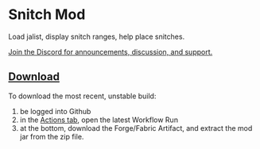 # Snitch Mod

Load jalist, display snitch ranges, help place snitches.

[Join the Discord for announcements, discussion, and support.](https://discord.gg/tNrjyHzDxq)

## [Download](https://github.com/Gjum/SnitchMod/releases)

To download the most recent, unstable build:
1. be logged into Github 
1. in the [Actions tab](https://github.com/Gjum/SnitchMod/actions), open the latest Workflow Run
1. at the bottom, download the Forge/Fabric Artifact, and extract the mod jar from the zip file.
